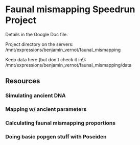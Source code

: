 # Faunal mismapping Speedrun Project

Details in the Google Doc file.

Project directory on the servers:  
/mnt/expressions/benjamin_vernot/faunal_mismapping

Keep data here (but don't check it in!):  
/mnt/expressions/benjamin_vernot/faunal_mismapping/data


## Resources

### Simulating ancient DNA

### Mapping w/ ancient parameters

### Calculating faunal mismapping proportions

### Doing basic popgen stuff with Poseiden
